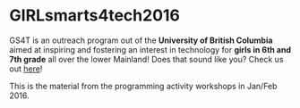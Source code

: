# GIRLsmarts4tech2016

GS4T is an outreach program out of the **University of British Columbia** aimed at inspiring and fostering an interest in technology for **girls in 6th and 7th grade** all over the lower Mainland! 
Does that sound like you? Check us out [here](http://cs.ubc.ca/girlsmarts4tech/)!

This is the material from the programming activity workshops in Jan/Feb 2016.  
